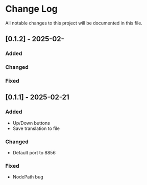 
# Change Log
All notable changes to this project will be documented in this file.

## [0.1.2] - 2025-02-
### Added


### Changed

### Fixed


## [0.1.1] - 2025-02-21
### Added
- Up/Down buttons
- Save translation to file

### Changed
- Default port to 8856

### Fixed
- NodePath bug
